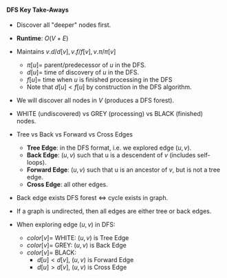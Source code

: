 #### DFS Key Take-Aways
- Discover all "deeper" nodes first.  
- **Runtime**: $O(V + E)$
- Maintains $v.d/d[v], v.f /f [v], v.π/π[v]$  
	- $π[u]=$ parent/predecessor of $u$ in the DFS.  
	- $d[u]=$ time of discovery of $u$ in the DFS.  
	- $f [u]=$ time when $u$ is finished processing in the DFS  
	- Note that $d[u] < f [u]$ by construction in the DFS algorithm.  
- We will discover all nodes in $V$ (produces a DFS forest).  

- WHITE (undiscovered) vs GREY (processing) vs BLACK (finished) nodes.  
- Tree vs Back vs Forward vs Cross Edges  
	- **Tree Edge**: in the DFS format, i.e. we explored edge $(u, v)$.  
	- **Back Edge**: $(u, v)$ such that u is a descendent of $v$ (includes self-loops).  
	- **Forward Edge**: $(u, v)$ such that u is an ancestor of $v$, but is not a tree edge.  
	- **Cross Edge**: all other edges.  
- Back edge exists DFS forest ⇔ cycle exists in graph.  
- If a graph is undirected, then all edges are either tree or back edges.  
- When exploring edge $(u, v)$ in DFS:  
	- $color[v]=$ WHITE: $(u, v)$ is Tree Edge  
	- $color[v]=$ GREY: $(u, v)$ is Back Edge  
	- $color[v]=$ BLACK:  
		- $d[u] < d[v]$, $(u, v)$ is Forward Edge  
		- $d[u] > d[v]$, $(u, v)$ is Cross Edge  